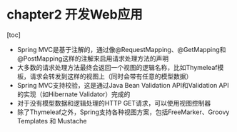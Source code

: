 # chapter2 开发Web应用

[toc]

- Spring MVC是基于注解的，通过像@RequestMapping、@GetMapping和@PostMapping这样的注解来启用请求处理方法的声明
- 大多数的请求处理方法最终会返回一个视图的逻辑名称，比如Thymeleaf模板，请求会转发到这样的视图上（同时会带有任意的模型数据）
- Spring MVC支持校验，这是通过Java Bean Validation API和Validation API的实现（如Hibernate Validator）完成的
- 对于没有模型数据和逻辑处理的HTTP GET请求，可以使用视图控制器
- 除了Thymeleaf之外，Spring支持各种视图方案，包括FreeMarker、Groovy Templates 和 Mustache

